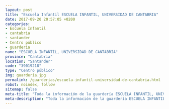 ```yaml
---
layout: post
title: "Escuela Infantil ESCUELA INFANTIL, UNIVERSIDAD DE CANTABRIA"
date: 2017-09-20 20:57:05 +0200
categories:
- Escuela Infantil
- cantabria
- santander
- Centro público
- guarderia
name: "ESCUELA INFANTIL, UNIVERSIDAD DE CANTABRIA"
province: "Cantabria"
location: "Santander"
code: "39019218"
type: "Centro público"
img: guarderia.jpg
permalink: /guarderias/escuela-infantil-universidad-de-cantabria.html
robot: noindex, follow
sitemap: false
meta-title: "Toda la información de la guardería ESCUELA INFANTIL, UNIVERSIDAD DE CANTABRIA"
meta-description: "Toda la información de la guardería ESCUELA INFANTIL, UNIVERSIDAD DE CANTABRIA"
---
```

